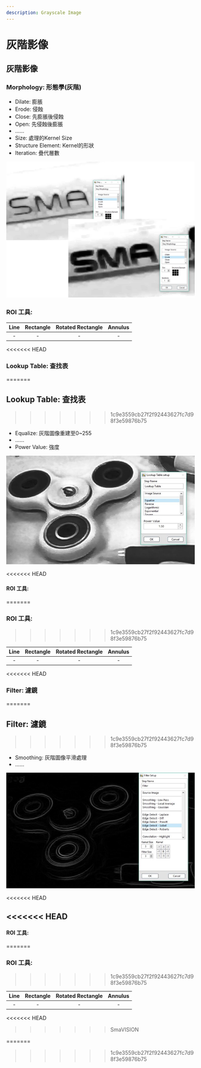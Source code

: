 ```yaml
---
description: Grayscale Image
---
```


# 灰階影像

## 灰階影像

### Morphology: 形態學\(灰階\)

* Dilate: 膨脹 
* Erode: 侵蝕 
* Close: 先膨脹後侵蝕 
* Open: 先侵蝕後膨脹 
* ……
* Size: 處理的Kernel Size 
* Structure Element: Kernel的形狀
* Iteration: 疊代層數

![](../../../.gitbook/assets/tu-pian-11.png)

### ROI 工具:

| Line | Rectangle | Rotated Rectangle | Annulus |
| :---: | :---: | :---: | :---: |
| - | - | - | - |

<<<<<<< HEAD
### Lookup Table: 查找表
=======
## Lookup Table: 查找表
>>>>>>> 1c9e3559cb27f2f92443627fc7d98f3e59876b75

* Equalize: 灰階圖像重建至0~255 
* ……
* Power Value: 強度

![](../../../.gitbook/assets/tu-pian-12.jpg)

<<<<<<< HEAD
#### ROI 工具:
=======
### ROI 工具:
>>>>>>> 1c9e3559cb27f2f92443627fc7d98f3e59876b75

| Line | Rectangle | Rotated Rectangle | Annulus |
| :---: | :---: | :---: | :---: |
| - | - | - | - |

<<<<<<< HEAD
### Filter: 濾鏡
=======
## Filter: 濾鏡
>>>>>>> 1c9e3559cb27f2f92443627fc7d98f3e59876b75

* Smoothing: 灰階圖像平滑處理 
* ……

![](../../../.gitbook/assets/tu-pian-13.jpg)

<<<<<<< HEAD
## &lt;&lt;&lt;&lt;&lt;&lt;&lt; HEAD

#### ROI 工具:
=======
### ROI 工具:
>>>>>>> 1c9e3559cb27f2f92443627fc7d98f3e59876b75

| Line | Rectangle | Rotated Rectangle | Annulus |
| :---: | :---: | :---: | :---: |
| - | - | - | - |

<<<<<<< HEAD
> > > > > > > SmaVISION

=======
>>>>>>> 1c9e3559cb27f2f92443627fc7d98f3e59876b75
